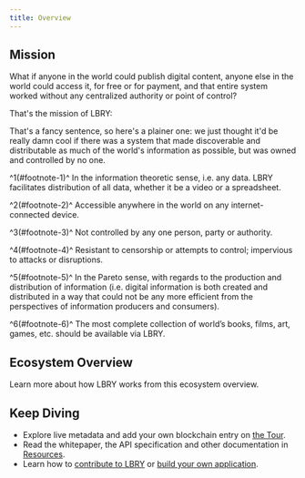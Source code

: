 ```yaml
---
title: Overview
---
```


## Mission

What if anyone in the world could publish digital content, anyone else in the world could access it, for free or for payment, and that entire system worked without any centralized authority or point of control?

That's the mission of LBRY:

<MissionStatement/>

That's a fancy sentence, so here's a plainer one: we just thought it'd be really damn cool if there was a system that made discoverable and distributable as much of the world's information as possible, but was owned and controlled by no one.

^1(#footnote-1)^ In the information theoretic sense, i.e. any data. LBRY facilitates distribution of all data, whether it be a video or a spreadsheet.

^2(#footnote-2)^ Accessible anywhere in the world on any internet-connected device.

^3(#footnote-3)^ Not controlled by any one person, party or authority.

^4(#footnote-4)^ Resistant to censorship or attempts to control; impervious to attacks or disruptions.

^5(#footnote-5)^ In the Pareto sense, with regards to the production and distribution of information (i.e. digital information is both created and distributed in a way that could not be any more efficient from the perspectives of information producers and consumers).

^6(#footnote-6)^ The most complete collection of world’s books, films, art, games, etc. should be available via LBRY.

## Ecosystem Overview

Learn more about how LBRY works from this ecosystem overview.

<Ecosystem/>

## Keep Diving

- Explore live metadata and add your own blockchain entry on [the Tour](/tour).
- Read the whitepaper, the API specification and other documentation in [Resources](/resources).
- Learn how to [contribute to LBRY](/contribute) or [build your own application](/build).
